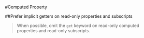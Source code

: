 #Computed Property

##Prefer implicit getters on read-only properties and subscripts
> When possible, omit the `get` keyword on read-only computed properties and read-only subscripts.

